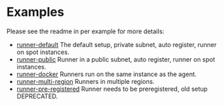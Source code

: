 # Examples

Please see the readme in per example for more details:

- [runner-default](runner-default/) The default setup, private subnet, auto register, runner on spot instances.
- [runner-public](runner-public/) Runner in a public subnet, auto register, runner on spot instances.
- [runner-docker](runner-docker/) Runners run on the same instance as the agent.
- [runner-multi-region](runner-multi-region/) Runners in multiple regions.
- [runner-pre-registered](runner-pre-registered) Runner needs to be preregistered, old setup DEPRECATED.
